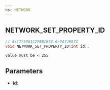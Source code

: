 ```yaml
---
ns: NETWORK
---
```

## NETWORK_SET_PROPERTY_ID

```c
// 0x1775961C2FBBCB5C 0x5A74E873
void NETWORK_SET_PROPERTY_ID(int id);
```

```
value must be < 255
```

## Parameters
* **id**: 

